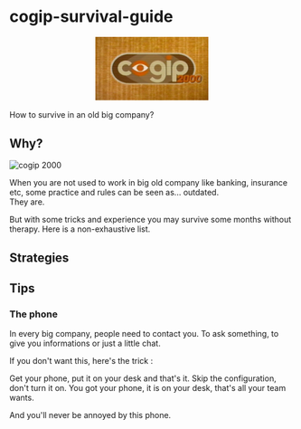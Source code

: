 # cogip-survival-guide

<p align="center">
  <img width="200" alt="cogip 2000" src="/assets/cogip.jpg"/>
</p>

How to survive in an old big company?

## Why?

<img width="200" alt="cogip 2000" src="https://media.giphy.com/media/7zJivlhQurdLVTeeX6/giphy.gif">

When you are not used to work in big old company like banking, insurance etc, some practice and rules can be seen as... outdated.  
They are.

But with some tricks and experience you may survive some months without therapy.
Here is a non-exhaustive list.

## Strategies

## Tips

### The phone

In every big company, people need to contact you. To ask something, to give you
informations or just a little chat.

If you don't want this, here's the trick :

Get your phone, put it on your desk and that's it. Skip the configuration, don't
turn it on. You got your phone, it is on your desk, that's all your team wants.

And you'll never be annoyed by this phone.
